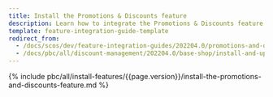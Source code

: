 ```yaml
---
title: Install the Promotions & Discounts feature
description: Learn how to integrate the Promotions & Discounts feature into a Spryker project.
template: feature-integration-guide-template
redirect_from:
  - /docs/scos/dev/feature-integration-guides/202204.0/promotions-and-discounts-feature-integration.html
  - /docs/pbc/all/discount-management/202204.0/base-shop/install-and-upgrade/integrate-the-promotions-and-discounts-feature.html
---
```


{% include pbc/all/install-features/{{page.version}}/install-the-promotions-and-discounts-feature.md %} <!-- To edit, see /_includes/pbc/all/install-features/202204.0/install-the-promotions-and-discounts-feature.md -->
